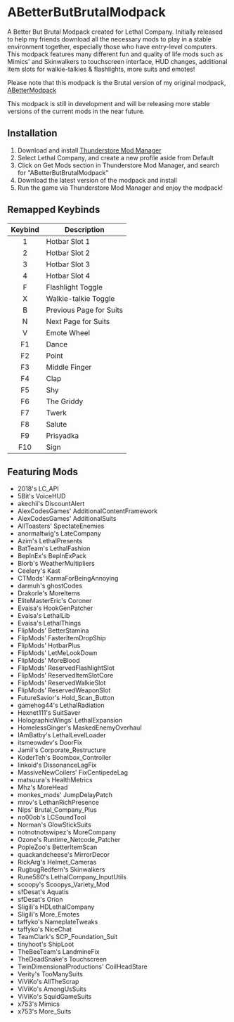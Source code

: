 # ABetterButBrutalModpack

A Better But Brutal Modpack created for Lethal Company. Initially released to help my friends download all the necessary mods to play
in a stable environment together, especially those who have entry-level computers. This modpack features many different fun 
and quality of life mods such as Mimics' and Skinwalkers to touchscreen interface, HUD changes, additional item slots 
for walkie-talkies & flashlights, more suits and emotes!

Please note that this modpack is the Brutal version of my original modpack, [ABetterModpack](https://thunderstore.io/c/lethal-company/p/WateryScoobydoo/ABetterModpack/)

This modpack is still in development and will be releasing more stable versions of the current mods in the near future.

## Installation

1. Download and install [Thunderstore Mod Manager](https://www.overwolf.com/app/Thunderstore-Thunderstore_Mod_Manager)
2. Select Lethal Company, and create a new profile aside from Default
3. Click on Get Mods section in Thunderstore Mod Manager, and search for "ABetterButBrutalModpack"
4. Download the latest version of the modpack and install
5. Run the game via Thunderstore Mod Manager and enjoy the modpack!

## Remapped Keybinds

| Keybind | Description |
| :-----------: | ----------- |
| 1 | Hotbar Slot 1 |
| 2 | Hotbar Slot 2 |
| 3 | Hotbar Slot 3 |
| 4 | Hotbar Slot 4 |
| F | Flashlight Toggle |
| X | Walkie-talkie Toggle |
| B | Previous Page for Suits |
| N | Next Page for Suits |
| V | Emote Wheel |
| F1 | Dance |
| F2 | Point |
| F3 | Middle Finger |
| F4 | Clap |
| F5 | Shy |
| F6 | The Griddy |
| F7 | Twerk |
| F8 | Salute |
| F9 | Prisyadka |
| F10 | Sign |

## Featuring Mods

- 2018's LC_API
- 5Bit's VoiceHUD
- akechii's DiscountAlert
- AlexCodesGames' AdditionalContentFramework
- AlexCodesGames' AdditionalSuits
- AllToasters' SpectateEnemies
- anormaltwig's LateCompany
- Azim's LethalPresents
- BatTeam's LethalFashion
- BepInEx's BepInExPack
- Blorb's WeatherMultipliers
- Ceelery's Kast
- CTMods' KarmaForBeingAnnoying
- darmuh's ghostCodes
- Drakorle's MoreItems
- EliteMasterEric's Coroner
- Evaisa's HookGenPatcher
- Evaisa's LethalLib
- Evaisa's LethalThings
- FlipMods' BetterStamina
- FlipMods' FasterItemDropShip
- FlipMods' HotbarPlus
- FlipMods' LetMeLookDown
- FlipMods' MoreBlood
- FlipMods' ReservedFlashlightSlot
- FlipMods' ReservedItemSlotCore
- FlipMods' ReservedWalkieSlot
- FlipMods' ReservedWeaponSlot
- FutureSavior's Hold_Scan_Button
- gamehog44's LethalRadiation
- Hexnet111's SuitSaver
- HolographicWings' LethalExpansion
- HomelessGinger's MaskedEnemyOverhaul
- IAmBatby's LethalLevelLoader
- itsmeowdev's DoorFix
- Jamil's Corporate_Restructure
- KoderTeh's Boombox_Controller
- linkoid's DissonanceLagFix
- MassiveNewCoilers' FixCentipedeLag
- matsuura's HealthMetrics
- Mhz's MoreHead
- monkes_mods' JumpDelayPatch
- mrov's LethanRichPresence
- Nips' Brutal_Company_Plus
- no00ob's LCSoundTool
- Norman's GlowStickSuits
- notnotnotswipez's MoreCompany
- Ozone's Runtime_Netcode_Patcher
- PopleZoo's BetterItemScan
- quackandcheese's MirrorDecor
- RickArg's Helmet_Cameras
- RugbugRedfern's Skinwalkers
- Rune580's LethalCompany_InputUtils
- scoopy's Scoopys_Variety_Mod
- sfDesat's Aquatis
- sfDesat's Orion
- Sligili's HDLethalCompany
- Sligili's More_Emotes
- taffyko's NameplateTweaks
- taffyko's NiceChat
- TeamClark's SCP_Foundation_Suit
- tinyhoot's ShipLoot
- TheBeeTeam's LandmineFix
- TheDeadSnake's Touchscreen
- TwinDimensionalProductions' CoilHeadStare
- Verity's TooManySuits
- ViViKo's AllTheScrap
- ViViKo's AmongUsSuits
- ViViKo's SquidGameSuits
- x753's Mimics
- x753's More_Suits

